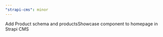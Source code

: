 ```yaml
---
"strapi-cms": minor
---
```


Add Product schema and productsShowcase component to homepage in Strapi CMS
